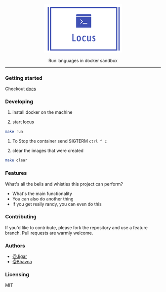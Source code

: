 <div align=center>
<img style="width:50%" src="./docs/images/logo.png">
<p> Run languages in docker sandbox</p>
</div>

---


### Getting started


Checkout [docs](https://itsjwala.github.io/locus)



### Developing

1. install docker on the machine

2. start locus

```sh
make run 
```

1. To Stop the container send SIGTERM `ctrl ^ c`


2. clear the images that were created

```sh
make clear
```



### Features

What's all the bells and whistles this project can perform?
* What's the main functionality
* You can also do another thing
* If you get really randy, you can even do this

### Contributing

If you'd like to contribute, please fork the repository and use a feature
branch. Pull requests are warmly welcome.

### Authors

* [@Jigar](github.com/itsjwala)
* [@Bhavna]()

### Licensing

MIT
